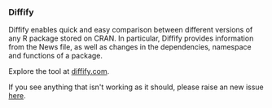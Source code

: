### Diffify

Diffify enables quick and easy comparison between different versions of any R package stored on CRAN. In particular, Diffify provides information from the News file, as well as changes in the dependencies, namespace and functions of a package.

Explore the tool at [diffify.com](https://diffify.com/).

If you see anything that isn't working as it should, please raise an new issue [here](https://github.com/jumpingrivers/diffify/issues). 